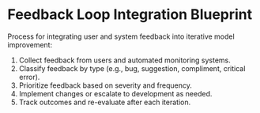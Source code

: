 # Feedback Loop Integration Blueprint

Process for integrating user and system feedback into iterative model improvement:

1. Collect feedback from users and automated monitoring systems.
2. Classify feedback by type (e.g., bug, suggestion, compliment, critical error).
3. Prioritize feedback based on severity and frequency.
4. Implement changes or escalate to development as needed.
5. Track outcomes and re-evaluate after each iteration.
